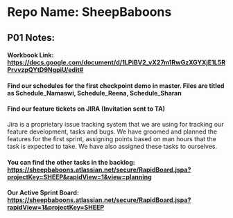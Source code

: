 # Repo Name: SheepBaboons

## P01 Notes: 
#### Workbook Link: https://docs.google.com/document/d/1LPiBV2_vX27m1RwGzXGYXjE1L5RPrvvzpQYtD9NgpiU/edit#

#### Find our schedules for the first checkpoint demo in master. Files are titled as Schedule_Namaswi, Schedule_Reena, Schedule_Sharan

#### Find our feature tickets on JIRA (Invitation sent to TA)
Jira is a proprietary issue tracking system that we are using for tracking our feature development, tasks and bugs. We have groomed and planned the features for the first sprint, assigning points based on man hours that the task is expected to take. We have also assigned these tasks to ourselves.
#### You can find the other tasks in the backlog: https://sheepbaboons.atlassian.net/secure/RapidBoard.jspa?projectKey=SHEEP&rapidView=1&view=planning
#### Our Active Sprint Board: https://sheepbaboons.atlassian.net/secure/RapidBoard.jspa?rapidView=1&projectKey=SHEEP



